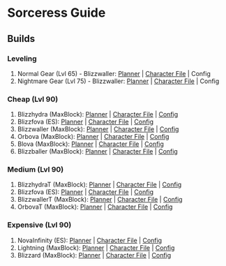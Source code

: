 # Sorceress Guide

## Builds

### Leveling

1) Normal Gear (Lvl 65) - Blizzwaller: [Planner](https://d2.maxroll.gg/d2planner/uf0106jc#1) | [Character File](../characters/BlzWlrN.d2s) | Config
2) Nightmare Gear (Lvl 75) - Blizzwaller: [Planner](https://d2.maxroll.gg/d2planner/uf0106jc#2) | [Character File](../characters/BlzWlrNM.d2s) | Config

### Cheap (Lvl 90)

1) Blizzhydra (MaxBlock): [Planner](https://d2.maxroll.gg/d2planner/1a01067n#1) | [Character File](../characters/Blizzhydra.d2s) | [Config](../configs/sorceress-blizzhydra.lua)
2) Blizzfova (ES): [Planner](https://d2.maxroll.gg/d2planner/xx01060k#1) | [Character File](../characters/Blizzfova.d2s) | [Config](../configs/sorceress-blizzfova.lua)
3) Blizzwaller (MaxBlock): [Planner](https://d2.maxroll.gg/d2planner/1a01067n#2) | [Character File](../characters/Blizzwaller.d2s) | [Config](../configs/sorceress-blizzwaller.lua)
4) Orbova (MaxBlock): [Planner](https://d2.maxroll.gg/d2planner/1a01067n#3) | [Character File](../characters/Orbova.d2s) | [Config](../configs/sorceress-orbova.lua)
5) Blova (MaxBlock): [Planner](https://d2.maxroll.gg/d2planner/1a01067n#4) | [Character File](../characters/Blova.d2s) | [Config](../configs/sorceress-blova.lua)
6) Blizzballer (MaxBlock): [Planner](https://d2.maxroll.gg/d2planner/1a01067n#5) | [Character File](../characters/Blizzballer.d2s) | [Config](../configs/sorceress-blizzballer.lua)

### Medium (Lvl 90)

1) BlizzhydraT (MaxBlock): [Planner](https://d2.maxroll.gg/d2planner/pn0106np#1) | [Character File](../characters/BlizzhydraT.d2s) | [Config](../configs/sorceress-blizzhydra.lua)
2) Blizzfova (ES): [Planner](https://d2.maxroll.gg/d2planner/xx01060k#2) | [Character File](../characters/BlizzfovaT.d2s) | [Config](../configs/sorceress-blizzfova.lua)
3) BlizzwallerT (MaxBlock): [Planner](https://d2.maxroll.gg/d2planner/pn0106np#2) | [Character File](../characters/BlizzwallerT.d2s) | [Config](../configs/sorceress-blizzwaller.lua)
4) OrbovaT (MaxBlock): [Planner](https://d2.maxroll.gg/d2planner/pn0106np#3) | [Character File](../characters/OrbovaT.d2s) | [Config](../configs/sorceress-orbova.lua)

### Expensive (Lvl 90)

1) NovaInfinity (ES): [Planner](https://d2.maxroll.gg/d2planner/2q010632) | [Character File](../characters/NovaInfinity.d2s) | [Config](../configs/sorceress-nova-infinity.lua)
2) Lightning (MaxBlock): [Planner](https://d2.maxroll.gg/d2planner/vx0106nx#1) | [Character File](../characters/Lightning.d2s) | [Config](../configs/sorceress-lightning.lua)
3) Blizzard (MaxBlock): [Planner](https://d2.maxroll.gg/d2planner/vx0106nx#2) | [Character File](../characters/Blizzard.d2s) | [Config](../configs/sorceress-blizzard.lua)
